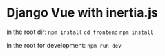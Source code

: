 # Django Vue with inertia.js

in the root dir:
`npm install`
`cd frontend`
`npm install`

in the root for development:
`npm run dev`